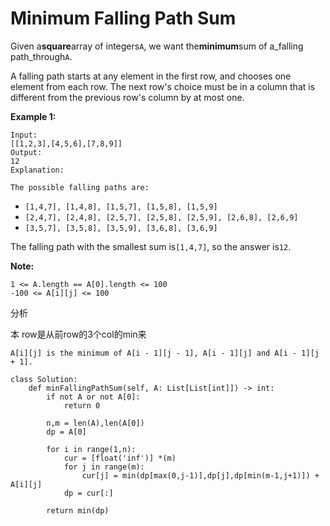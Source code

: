 # Minimum Falling Path Sum

Given a**square**array of integers`A`, we want the**minimum**sum of a\_falling path\_through`A`.

A falling path starts at any element in the first row, and chooses one element from each row. The next row's choice must be in a column that is different from the previous row's column by at most one.

**Example 1:**

```text
Input: 
[[1,2,3],[4,5,6],[7,8,9]]
Output: 
12
Explanation: 

The possible falling paths are:
```

* `[1,4,7], [1,4,8], [1,5,7], [1,5,8], [1,5,9]`
* `[2,4,7], [2,4,8], [2,5,7], [2,5,8], [2,5,9], [2,6,8], [2,6,9]`
* `[3,5,7], [3,5,8], [3,5,9], [3,6,8], [3,6,9]`

The falling path with the smallest sum is`[1,4,7]`, so the answer is`12`.

**Note:**

```text
1 <= A.length == A[0].length <= 100
-100 <= A[i][j] <= 100
```

分析

本 row是从前row的3个col的min来

```text
A[i][j] is the minimum of A[i - 1][j - 1], A[i - 1][j] and A[i - 1][j + 1].
```

```text
class Solution:
    def minFallingPathSum(self, A: List[List[int]]) -> int:
        if not A or not A[0]:
            return 0

        n,m = len(A),len(A[0])
        dp = A[0]

        for i in range(1,n):
            cur = [float('inf')] *(m)
            for j in range(m):
                cur[j] = min(dp[max(0,j-1)],dp[j],dp[min(m-1,j+1)]) + A[i][j]
            dp = cur[:]

        return min(dp)
```

